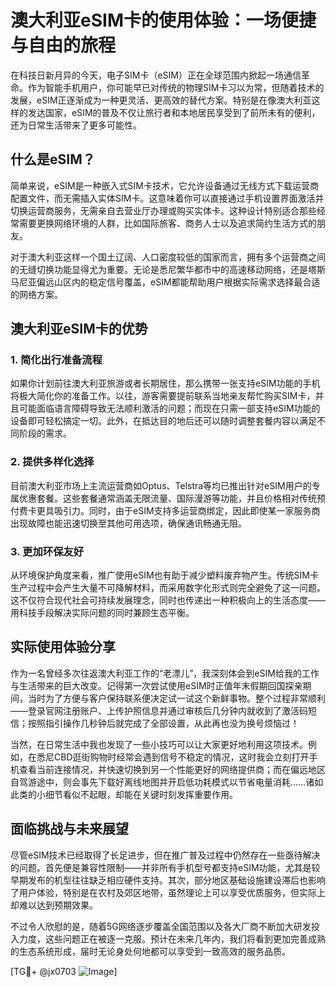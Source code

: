 # 澳大利亚eSIM卡的使用体验：一场便捷与自由的旅程

在科技日新月异的今天，电子SIM卡（eSIM）正在全球范围内掀起一场通信革命。作为智能手机用户，你可能早已对传统的物理SIM卡习以为常，但随着技术的发展，eSIM正逐渐成为一种更灵活、更高效的替代方案。特别是在像澳大利亚这样的发达国家，eSIM的普及不仅让旅行者和本地居民享受到了前所未有的便利，还为日常生活带来了更多可能性。

## 什么是eSIM？

简单来说，eSIM是一种嵌入式SIM卡技术，它允许设备通过无线方式下载运营商配置文件，而无需插入实体SIM卡。这意味着你可以直接通过手机设置界面激活并切换运营商服务，无需亲自去营业厅办理或购买实体卡。这种设计特别适合那些经常需要更换网络环境的人群，比如国际旅客、商务人士以及追求简约生活方式的朋友。

对于澳大利亚这样一个国土辽阔、人口密度较低的国家而言，拥有多个运营商之间的无缝切换功能显得尤为重要。无论是悉尼繁华都市中的高速移动网络，还是塔斯马尼亚偏远山区内的稳定信号覆盖，eSIM都能帮助用户根据实际需求选择最合适的网络方案。

## 澳大利亚eSIM卡的优势

### 1. 简化出行准备流程
如果你计划前往澳大利亚旅游或者长期居住，那么携带一张支持eSIM功能的手机将极大简化你的准备工作。以往，游客需要提前联系当地亲友帮忙购买SIM卡，并且可能面临语言障碍导致无法顺利激活的问题；而现在只需一部支持eSIM功能的设备即可轻松搞定一切。此外，在抵达目的地后还可以随时调整套餐内容以满足不同阶段的需求。

### 2. 提供多样化选择
目前澳大利亚市场上主流运营商如Optus、Telstra等均已推出针对eSIM用户的专属优惠套餐。这些套餐通常涵盖无限流量、国际漫游等功能，并且价格相对传统预付费卡更具吸引力。同时，由于eSIM支持多运营商绑定，因此即使某一家服务商出现故障也能迅速切换至其他可用选项，确保通讯畅通无阻。

### 3. 更加环保友好
从环境保护角度来看，推广使用eSIM也有助于减少塑料废弃物产生。传统SIM卡生产过程中会产生大量不可降解材料，而采用数字化形式则完全避免了这一问题。这不仅符合现代社会可持续发展理念，同时也传递出一种积极向上的生活态度——用科技手段解决实际问题的同时兼顾生态平衡。

## 实际使用体验分享

作为一名曾经多次往返澳大利亚工作的“老漂儿”，我深刻体会到eSIM给我的工作与生活带来的巨大改变。记得第一次尝试使用eSIM时正值年末假期回国探亲期间，当时为了方便与客户保持联系便决定试一试这个新鲜事物。整个过程非常顺利——登录官网注册账户、上传护照信息并通过审核后几分钟内就收到了激活码短信；按照指引操作几秒钟后就完成了全部设置，从此再也没为换号烦恼过！

当然，在日常生活中我也发现了一些小技巧可以让大家更好地利用这项技术。例如，在悉尼CBD逛街购物时经常会遇到信号不稳定的情况，这时我会立刻打开手机查看当前连接情况，并快速切换到另一个性能更好的网络提供商；而在偏远地区自驾游途中，则会事先下载好离线地图并开启低功耗模式以节省电量消耗……诸如此类的小细节看似不起眼，却能在关键时刻发挥重要作用。

## 面临挑战与未来展望

尽管eSIM技术已经取得了长足进步，但在推广普及过程中仍然存在一些亟待解决的问题。首先便是兼容性限制——并非所有手机型号都支持eSIM功能，尤其是较早期发布的机型往往缺乏相应硬件支持。其次，部分地区基础设施建设滞后也影响了用户体验，特别是在农村及郊区地带，虽然理论上可以享受优质服务，但实际上却难以达到预期效果。

不过令人欣慰的是，随着5G网络逐步覆盖全国范围以及各大厂商不断加大研发投入力度，这些问题正在被逐一克服。预计在未来几年内，我们将看到更加完善成熟的生态系统形成，届时无论身处何地都可以享受到一致高效的服务品质。

[TG💪+ @jx0703 ![Image](https://github.com/user-attachments/assets/dbca1d08-cadb-493c-b0ec-ad6f7a83f270)]
